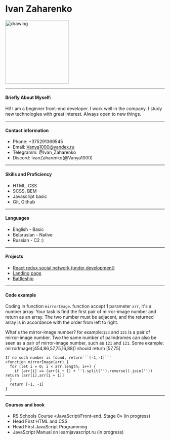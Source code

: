 # Ivan Zaharenko

<img src="https://yt3.ggpht.com/ytc/AKedOLQ6xaEG8GLRO1JWBwMuGk_0kqX26eKrotXaqad76g=s900-c-k-c0x00ffffff-no-rj" alt="drawing" width="200"/>

*****

#### Briefly About Myself:
Hi! I am a beginner front-end developer. I work well in the company. I study new technologies with great interest. Always open to new things.

***

#### Contact information
* Phone: +375291369545
* Email: Vanya1000@yandex.ru
* Telegramm: @Ivan_Zaharenko
* Discord: IvanZaharenko(@Vanya1000)

***

#### Skills and Proficiency
* HTML, CSS
* SCSS, BEM
* Javascript basic
* Git, Github

***

#### Languages
* English - Basic
* Belarusian - Native
* Russian - С2 :)

***

#### Projects
* [React redux social network (under development)](https://github.com/Vanya1000/reactApp)
* [Landing page](https://vanya1000.github.io/DB-landing-page/)
* [Battleship](https://vanya1000.github.io/game/)

***

#### Code example
Coding in function ```mirrorImage```. function accept 1 parameter ```arr```, it's a number array. Your task is find the first pair of mirror-image number and return as an array. The two number must be adjacent, and the returned array is in accordance with the order from left to right.

What's the mirror-image number? for example:```123``` and ```321``` is a pair of mirror-image number. Two the same number of palindromes can also be seen as a pair of mirror-image number, such as ```121``` and ```121```. 
Some example: mirrorImage([454,86,57,75,16,88]) should return [57,75]
```
If no such number is found, return```[-1,-1]```
«function mirrorImage(arr) {
  for (let i = 0; i < arr.length; i++) {
    if (arr[i] == (arr[i + 1] + '').split('').reverse().join(''))  return [arr[i],arr[i + 1]]
  }
  return [-1, -1]
}
```

***

#### Courses and book
* RS Schools Course «JavaScript/Front-end. Stage 0» (in progress)
* Head First HTML and CSS
* Head First JavaScript Programming
* JavaScript Manual on learnjavascript.ru (in progress)